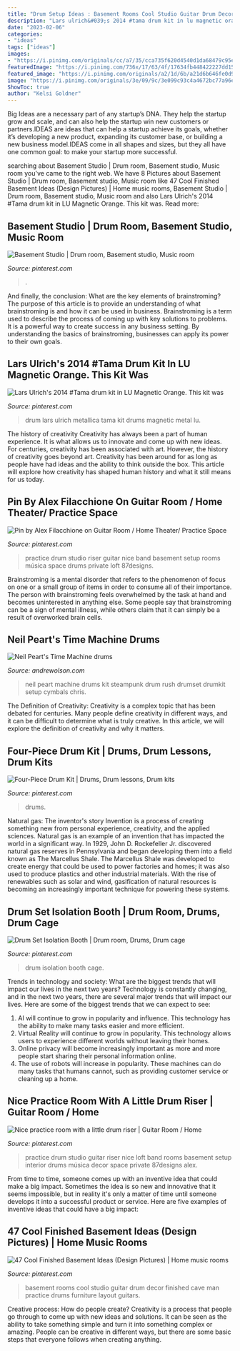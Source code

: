```yaml
---
title: "Drum Setup Ideas : Basement Rooms Cool Studio Guitar Drum Decor Finished Cave Man Practice Drums Furniture Layout Guitars"
description: "Lars ulrich&#039;s 2014 #tama drum kit in lu magnetic orange. this kit was"
date: "2023-02-06"
categories:
- "ideas"
tags: ["ideas"]
images:
- "https://i.pinimg.com/originals/cc/a7/35/cca735f620d4540d1da68479c95eb877.jpg"
featuredImage: "https://i.pinimg.com/736x/17/63/4f/17634fb448422227dd15210ff98699bf--tama-drum-kits.jpg"
featured_image: "https://i.pinimg.com/originals/a2/1d/6b/a21d6b646fe0d95bb8d00701146d3588.jpg"
image: "https://i.pinimg.com/originals/3e/09/9c/3e099c93c4a4672bc77a96e45dd68510.jpg"
ShowToc: true
author: "Kelsi Goldner"
---
```



Big Ideas are a necessary part of any startup’s DNA. They help the startup grow and scale, and can also help the startup win new customers or partners.IDEAS are ideas that can help a startup achieve its goals, whether it’s developing a new product, expanding its customer base, or building a new business model.IDEAS come in all shapes and sizes, but they all have one common goal: to make your startup more successful.

	

		
searching about Basement Studio | Drum room, Basement studio, Music room you've came to the right web. We have 8 Pictures about Basement Studio | Drum room, Basement studio, Music room like 47 Cool Finished Basement Ideas (Design Pictures) | Home music rooms, Basement Studio | Drum room, Basement studio, Music room and also Lars Ulrich&#039;s 2014 #Tama drum kit in LU Magnetic Orange. This kit was. Read more:
		
    
## Basement Studio | Drum Room, Basement Studio, Music Room

<img loading=lazy src="https://i.pinimg.com/originals/06/d1/fb/06d1fb60b2d2d2169e051a20d25bc976.jpg" onerror="this.onerror=null;this.src='https://tse1.mm.bing.net/th?id=OIP.X3NueFPYI6hMUep4YfeDMwHaEK&amp;pid=15.1';" alt="Basement Studio | Drum room, Basement studio, Music room">

_Source: pinterest.com_

>. 

	

And finally, the conclusion: What are the key elements of brainstroming?
The purpose of this article is to provide an understanding of what brainstroming is and how it can be used in business. Brainstroming is a term used to describe the process of coming up with key solutions to problems. It is a powerful way to create success in any business setting. By understanding the basics of brainstroming, businesses can apply its power to their own goals.

    
## Lars Ulrich&#039;s 2014 #Tama Drum Kit In LU Magnetic Orange. This Kit Was

<img loading=lazy src="https://i.pinimg.com/736x/17/63/4f/17634fb448422227dd15210ff98699bf--tama-drum-kits.jpg" onerror="this.onerror=null;this.src='https://tse1.mm.bing.net/th?id=OIP.h2v-SzBmVHiWBJ8vQmbdPAHaFf&amp;pid=15.1';" alt="Lars Ulrich&#039;s 2014 #Tama drum kit in LU Magnetic Orange. This kit was">

_Source: pinterest.com_

>drum lars ulrich metallica tama kit drums magnetic metal lu. 

	

The history of creativity
Creativity has always been a part of human experience. It is what allows us to innovate and come up with new ideas. For centuries, creativity has been associated with art. However, the history of creativity goes beyond art. Creativity has been around for as long as people have had ideas and the ability to think outside the box. This article will explore how creativity has shaped human history and what it still means for us today.

    
## Pin By Alex Filacchione On Guitar Room / Home Theater/ Practice Space

<img loading=lazy src="https://i.pinimg.com/originals/cc/a7/35/cca735f620d4540d1da68479c95eb877.jpg" onerror="this.onerror=null;this.src='https://tse1.mm.bing.net/th?id=OIP.orf1hT65uv6syVspRnN_mQHaFj&amp;pid=15.1';" alt="Pin by Alex Filacchione on Guitar Room / Home Theater/ Practice Space">

_Source: pinterest.com_

>practice drum studio riser guitar nice band basement setup rooms música space drums private loft 87designs. 

	

Brainstroming is a mental disorder that refers to the phenomenon of focus on one or a small group of items in order to consume all of their importance. The person with brainstroming feels overwhelmed by the task at hand and becomes uninterested in anything else. Some people say that brainstroming can be a sign of mental illness, while others claim that it can simply be a result of overworked brain cells.

    
## Neil Peart&#039;s Time Machine Drums

<img loading=lazy src="http://www.andrewolson.com/Neil_Peart/drums/images/img25.jpg" onerror="this.onerror=null;this.src='https://tse1.mm.bing.net/th?id=OIP.4ZiUcnw0m6_VbnH4ecsTjgHaHI&amp;pid=15.1';" alt="Neil Peart&#039;s Time Machine drums">

_Source: andrewolson.com_

>neil peart machine drums kit steampunk drum rush drumset drumkit setup cymbals chris. 

	

The Definition of Creativity:
Creativity is a complex topic that has been debated for centuries. Many people define creativity in different ways, and it can be difficult to determine what is truly creative. In this article, we will explore the definition of creativity and why it matters.

    
## Four-Piece Drum Kit | Drums, Drum Lessons, Drum Kits

<img loading=lazy src="https://i.pinimg.com/736x/df/82/05/df8205bdfc31809a4c7be3a4ea20f7a3.jpg" onerror="this.onerror=null;this.src='https://tse1.mm.bing.net/th?id=OIP.ePNoc1Ue8kFF9zIHmjbezgHaFk&amp;pid=15.1';" alt="Four-Piece Drum Kit | Drums, Drum lessons, Drum kits">

_Source: pinterest.com_

>drums. 

	

Natural gas: The inventor's story
Invention is a process of creating something new from personal experience, creativity, and the applied sciences. Natural gas is an example of an invention that has impacted the world in a significant way. In 1929, John D. Rockefeller Jr. discovered natural gas reserves in Pennsylvania and began developing them into a field known as The Marcellus Shale. The Marcellus Shale was developed to create energy that could be used to power factories and homes; it was also used to produce plastics and other industrial materials. With the rise of renewables such as solar and wind, gasification of natural resources is becoming an increasingly important technique for powering these systems.

    
## Drum Set Isolation Booth | Drum Room, Drums, Drum Cage

<img loading=lazy src="https://i.pinimg.com/originals/3e/09/9c/3e099c93c4a4672bc77a96e45dd68510.jpg" onerror="this.onerror=null;this.src='https://tse4.mm.bing.net/th?id=OIP.9voO7lqLwSvPjmNmTmZnowHaN3&amp;pid=15.1';" alt="Drum Set Isolation Booth | Drum room, Drums, Drum cage">

_Source: pinterest.com_

>drum isolation booth cage. 

	

Trends in technology and society: What are the biggest trends that will impact our lives in the next two years?
Technology is constantly changing, and in the next two years, there are several major trends that will impact our lives. Here are some of the biggest trends that we can expect to see: 
1) AI will continue to grow in popularity and influence. This technology has the ability to make many tasks easier and more efficient. 
2) Virtual Reality will continue to grow in popularity. This technology allows users to experience different worlds without leaving their homes. 
3) Online privacy will become increasingly important as more and more people start sharing their personal information online. 
4) The use of robots will increase in popularity. These machines can do many tasks that humans cannot, such as providing customer service or cleaning up a home.

    
## Nice Practice Room With A Little Drum Riser | Guitar Room / Home

<img loading=lazy src="https://s-media-cache-ak0.pinimg.com/736x/cc/a7/35/cca735f620d4540d1da68479c95eb877.jpg" onerror="this.onerror=null;this.src='https://tse1.mm.bing.net/th?id=OIP.TGghmnx7lT59sDWmcup_zgHaFj&amp;pid=15.1';" alt="Nice practice room with a little drum riser | Guitar Room / Home">

_Source: pinterest.com_

>practice drum studio guitar riser nice loft band rooms basement setup interior drums música decor space private 87designs alex. 

	

From time to time, someone comes up with an inventive idea that could make a big impact. Sometimes the idea is so new and innovative that it seems impossible, but in reality it's only a matter of time until someone develops it into a successful product or service. Here are five examples of inventive ideas that could have a big impact: 

    
## 47 Cool Finished Basement Ideas (Design Pictures) | Home Music Rooms

<img loading=lazy src="https://i.pinimg.com/originals/a2/1d/6b/a21d6b646fe0d95bb8d00701146d3588.jpg" onerror="this.onerror=null;this.src='https://tse4.mm.bing.net/th?id=OIP.NF0ZaHiEqXYFjeXWyXW-ngHaEy&amp;pid=15.1';" alt="47 Cool Finished Basement Ideas (Design Pictures) | Home music rooms">

_Source: pinterest.com_

>basement rooms cool studio guitar drum decor finished cave man practice drums furniture layout guitars. 

	

Creative process: How do people create?
Creativity is a process that people go through to come up with new ideas and solutions. It can be seen as the ability to take something simple and turn it into something complex or amazing. People can be creative in different ways, but there are some basic steps that everyone follows when creating anything.


